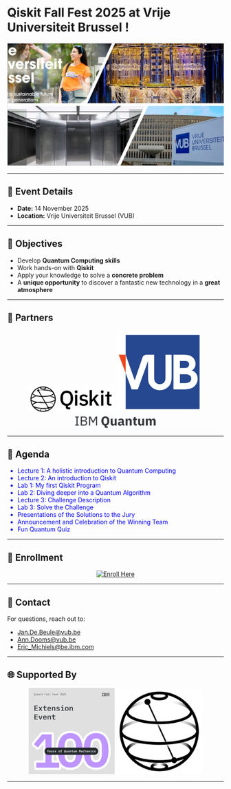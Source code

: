 # Qiskit Fall Fest 2025 at Vrije Universiteit Brussel !

![Banner](https://github.com/EACMichiels/QiskitFallFest2025/blob/main/Collage.jpg)

---

## 📅 Event Details  
- **Date:** 14 November 2025  
- **Location:** Vrije Universiteit Brussel (VUB)  

---

## 🎯 Objectives  
- Develop **Quantum Computing skills**  
- Work hands-on with **Qiskit**  
- Apply your knowledge to solve a **concrete problem**  
- A **unique opportunity** to discover a fantastic new technology in a **great atmosphere**  

---

## 🤝 Partners  

<p align="center">
  <img src="https://github.com/EACMichiels/QiskitFallFest2025/blob/main/QiskitLogo.jpg" alt="Qiskit Logo" width="200"/>
  <img src="https://github.com/EACMichiels/QiskitFallFest2025/blob/main/VUBLogo.jpg" alt="VUB Logo" width="200"/>
  <img src="https://github.com/EACMichiels/QiskitFallFest2025/blob/main/IBMQuantumLogo.jpg" alt="IBM Quantum Logo" width="200"/>
</p>

---

## 📘 Agenda  

<div style="color:blue;">

- Lecture 1: A holistic introduction to Quantum Computing  
- Lecture 2: An introduction to Qiskit  
- Lab 1: My first Qiskit Program  
- Lab 2: Diving deeper into a Quantum Algorithm  
- Lecture 3: Challenge Description  
- Lab 3: Solve the Challenge  
- Presentations of the Solutions to the Jury  
- Announcement and Celebration of the Winning Team  
- Fun Quantum Quiz  

</div>

---

## 🚀 Enrollment  

<p align="center">
  <a href="https://forms.gle/VXpcuvxWEtd2LZgg8" target="_blank">
    <img src="https://img.shields.io/badge/Enroll%20Here-blue?style=for-the-badge&logo=GoogleForms" alt="Enroll Here"/>
  </a>
</p>

---

## 📩 Contact  

For questions, reach out to:  
- [Jan.De.Beule@vub.be](mailto:Jan.De.Beule@vub.be)  
- [Ann.Dooms@vub.be](mailto:Ann.Dooms@vub.be)  
- [Eric_Michiels@be.ibm.com](mailto:Eric_Michiels@be.ibm.com)  

---

## 🌐 Supported By  

<p align="center">
  <img src="https://github.com/EACMichiels/QiskitFallFest2025/blob/main/ExtensionEvent.png" alt="Extension Event" width="200"/>
  <img src="https://github.com/EACMichiels/QiskitFallFest2025/blob/main/QiskitSphere.jpg" alt="Qiskit Sphere" width="200"/>
</p>


---
